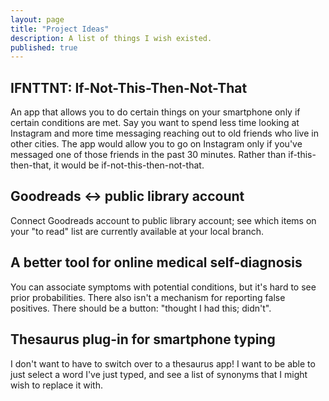 ```yaml
---
layout: page
title: "Project Ideas"
description: A list of things I wish existed.
published: true
---
```


## IFNTTNT: If-Not-This-Then-Not-That

An app that allows you to do certain things on your smartphone only if certain conditions are met. Say you want to spend less time looking at Instagram and more time messaging reaching out to old friends who live in other cities. The app would allow you to go on Instagram only if you've messaged one of those friends in the past 30 minutes. Rather than if-this-then-that, it would be if-not-this-then-not-that.

## Goodreads <-> public library account

Connect Goodreads account to public library account; see which items on your "to read" list are currently available at your local branch.

## A better tool for online medical self-diagnosis

You can associate symptoms with potential conditions, but it's hard to see prior probabilities. There also isn't a mechanism for reporting false positives. There should be a button: "thought I had this; didn't".

## Thesaurus plug-in for smartphone typing

I don't want to have to switch over to a thesaurus app! I want to be able to just select a word I've just typed, and see a list of synonyms that I might wish to replace it with.